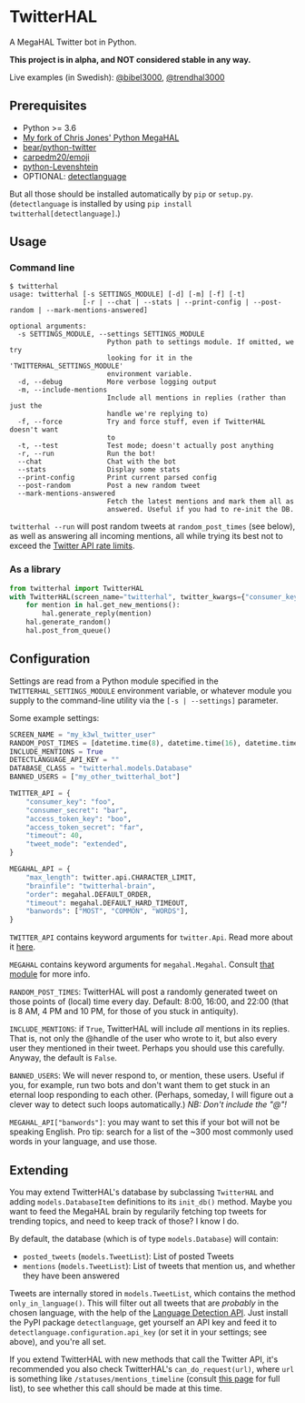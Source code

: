# TwitterHAL

A MegaHAL Twitter bot in Python.

**This project is in alpha, and NOT considered stable in any way.**

Live examples (in Swedish): [@bibel3000](https://twitter.com/bibel3000), [@trendhal3000](https://twitter.com/trendhal3000)

## Prerequisites

* Python >= 3.6
* [My fork of Chris Jones' Python MegaHAL](https://github.com/Eboreg/megahal)
* [bear/python-twitter](https://github.com/bear/python-twitter)
* [carpedm20/emoji](https://github.com/carpedm20/emoji/)
* [python-Levenshtein](https://github.com/ztane/python-Levenshtein)
* OPTIONAL: [detectlanguage](https://github.com/detectlanguage/detectlanguage-python)

But all those should be installed automatically by `pip` or `setup.py`. (`detectlanguage` is installed by using `pip install twitterhal[detectlanguage]`.)

## Usage

### Command line

```
$ twitterhal
usage: twitterhal [-s SETTINGS_MODULE] [-d] [-m] [-f] [-t]
                  [-r | --chat | --stats | --print-config | --post-random | --mark-mentions-answered]

optional arguments:
  -s SETTINGS_MODULE, --settings SETTINGS_MODULE
                        Python path to settings module. If omitted, we try
                        looking for it in the 'TWITTERHAL_SETTINGS_MODULE'
                        environment variable.
  -d, --debug           More verbose logging output
  -m, --include-mentions
                        Include all mentions in replies (rather than just the
                        handle we're replying to)
  -f, --force           Try and force stuff, even if TwitterHAL doesn't want
                        to
  -t, --test            Test mode; doesn't actually post anything
  -r, --run             Run the bot!
  --chat                Chat with the bot
  --stats               Display some stats
  --print-config        Print current parsed config
  --post-random         Post a new random tweet
  --mark-mentions-answered
                        Fetch the latest mentions and mark them all as
                        answered. Useful if you had to re-init the DB.
```

`twitterhal --run` will post random tweets at `random_post_times` (see below), as well as answering all incoming mentions, all while trying its best not to exceed the [Twitter API rate limits](https://developer.twitter.com/en/docs/basics/rate-limits).

### As a library

```python
from twitterhal import TwitterHAL
with TwitterHAL(screen_name="twitterhal", twitter_kwargs={"consumer_key": "foo", "consumer_secret": "bar"}) as hal:
    for mention in hal.get_new_mentions():
        hal.generate_reply(mention)
    hal.generate_random()
    hal.post_from_queue()
```

## Configuration

Settings are read from a Python module specified in the `TWITTERHAL_SETTINGS_MODULE` environment variable, or whatever module you supply to the command-line utility via the `[-s | --settings]` parameter.

Some example settings:

```python
SCREEN_NAME = "my_k3wl_twitter_user"
RANDOM_POST_TIMES = [datetime.time(8), datetime.time(16), datetime.time(22)]
INCLUDE_MENTIONS = True
DETECTLANGUAGE_API_KEY = ""
DATABASE_CLASS = "twitterhal.models.Database"
BANNED_USERS = ["my_other_twitterhal_bot"]

TWITTER_API = {
    "consumer_key": "foo",
    "consumer_secret": "bar",
    "access_token_key": "boo",
    "access_token_secret": "far",
    "timeout": 40,
    "tweet_mode": "extended",
}

MEGAHAL_API = {
    "max_length": twitter.api.CHARACTER_LIMIT,
    "brainfile": "twitterhal-brain",
    "order": megahal.DEFAULT_ORDER,
    "timeout": megahal.DEFAULT_HARD_TIMEOUT,
    "banwords": ["MOST", "COMMON", "WORDS"],
}
```

`TWITTER_API` contains keyword arguments for `twitter.Api`. Read more about it [here](https://python-twitter.readthedocs.io/en/latest/twitter.html).

`MEGAHAL` contains keyword arguments for `megahal.Megahal`. Consult [that module](https://pypi.org/project/megahal/) for more info.

`RANDOM_POST_TIMES`: TwitterHAL will post a randomly generated tweet on those points of (local) time every day. Default: 8:00, 16:00, and 22:00 (that is 8 AM, 4 PM and 10 PM, for those of you stuck in antiquity).

`INCLUDE_MENTIONS`: if `True`, TwitterHAL will include _all_ mentions in its replies. That is, not only the @handle of the user who wrote to it, but also every user they mentioned in their tweet. Perhaps you should use this carefully. Anyway, the default is `False`.

`BANNED_USERS`: We will never respond to, or mention, these users. Useful if you, for example, run two bots and don't want them to get stuck in an eternal loop responding to each other. (Perhaps, someday, I will figure out a clever way to detect such loops automatically.) *NB: Don't include the "@"!*

`MEGAHAL_API["banwords"]`: you may want to set this if your bot will not be speaking English. Pro tip: search for a list of the ~300 most commonly used words in your language, and use those.

## Extending

You may extend TwitterHAL's database by subclassing `TwitterHAL` and adding `models.DatabaseItem` definitions to its `init_db()` method. Maybe you want to feed the MegaHAL brain by regularily fetching top tweets for trending topics, and need to keep track of those? I know I do.

By default, the database (which is of type `models.Database`) will contain:
* `posted_tweets` (`models.TweetList`): List of posted Tweets
* `mentions` (`models.TweetList`): List of tweets that mention us, and whether they have been answered

Tweets are internally stored in `models.TweetList`, which contains the method `only_in_language()`. This will filter out all tweets that are _probably_ in the chosen language, with the help of the [Language Detection API](https://detectlanguage.com/). Just install the PyPI package `detectlanguage`, get yourself an API key and feed it to `detectlanguage.configuration.api_key` (or set it in your settings; see above), and you're all set.

If you extend TwitterHAL with new methods that call the Twitter API, it's recommended you also check TwitterHAL's `can_do_request(url)`, where `url` is something like `/statuses/mentions_timeline` (consult [this page](https://developer.twitter.com/en/docs/basics/rate-limits) for full list), to see whether this call should be made at this time.
